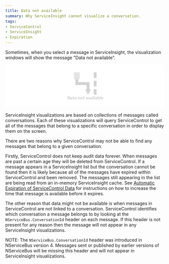 ```yaml
---
title: Data not available
summary: Why ServiceInsight cannot visualize a conversation.
tags: 
- ServiceControl
- ServiceInsight
- Expiration
---
```


Sometimes, when you select a message in ServiceInsight, the visualization windows will show the message "Data not available". 

![No data available](./images/no-conversation-data-available.png)

ServiceInsight visualizations are based on collections of messages called conversations. Each of these visualizations will query ServiceControl to get all of the messages that belong to a specific conversation in order to display them on the screen. 

There are two reasons why ServiceControl may not be able to find any messages that belong to a given conversation.

Firstly, ServiceControl does not keep audit data forever. When messages are past a certain age they will be deleted from ServiceControl. If a message appears in a ServiceInsight list but the conversation cannot be found then it is likely because all of the messages have expired within ServiceControl and been removed. The messages still appearing in the list are being read from an in-memory ServiceInsight cache. See [Automatic Expiration of ServiceControl Data](/servicecontrol/how-purge-expired-data.md) for instructions on how to increase the time that message is available before it expires.  

The other reason that data might not be available is when messages in ServiceControl are not linked to a conversation. ServiceControl identifies which conversation a message belongs to by looking at the `NServiceBus.ConversationId` header on each message. If this header is not present for any reason then the message will not appear in any ServiceInsight visualizations. 

NOTE: The `NServiceBus.ConversationId` header was introduced in NServiceBus version 4. Messages sent or published by earlier versions of NServiceBus will be missing this header and will not appear in ServiceInsight visualizations.
